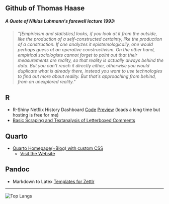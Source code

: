 
  
## Github of Thomas Haase
##### A Quote of Niklas Luhmann's farewell lecture 1993:
> _"[Empiricism and statistics] looks, if you look at it from the outside, like the production of a self-constructed certainty, like the production of a construction. If one analyzes it epistemologically, one would perhaps guess at an operative constructivism. On the other hand, empirical sociologists cannot forget to point out that their measurements are reality, so that reality is actually always behind the data. But you can't reach it directly either, otherwise you would duplicate what is already there, instead you want to use technologies to find out more about reality. But that's approaching from behind, from an unexplored reality."_  

## R
- R-Shiny Netflix History Dashboard [Code](https://github.com/thhaase/Netflix_History_Dashboard) [Preview](https://thhaase.github.io/R_Clientside_Shiny_Netflix_History/) (loads a long time but hosting is free for me)
- [Basic Scraping and Textanalysis of Letterboxed Comments](https://github.com/thhaase/R_Letterboxed)

## Quarto
- [Quarto Homepage(+Blog) with custom CSS](https://github.com/thhaase/Homepage) 
  - [Visit the Website](https://www.thhaase.de)

## Pandoc
- Markdown to Latex [Templates for Zettlr](https://github.com/thhaase/my_Zettlr_templates)


---
![Top Langs](https://github-readme-stats.vercel.app/api/top-langs/?username=thhaase&layout=compact)

